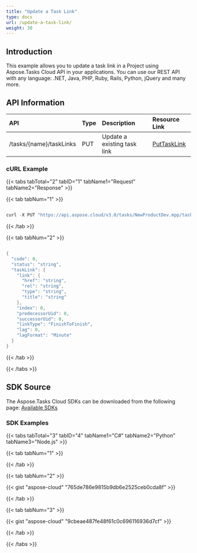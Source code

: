 ```yaml
---
title: "Update a Task Link"
type: docs
url: /update-a-task-link/
weight: 30
---
```


## **Introduction**
This example allows you to update a task link in a Project using Aspose.Tasks Cloud API in your applications. You can use our REST API with any language: .NET, Java, PHP, Ruby, Rails, Python, jQuery and many more.
## **API Information**

|**API**|**Type**|**Description**|**Resource Link**|
| :- | :- | :- | :- |
|/tasks/{name}/taskLinks|PUT|Update a existing task link|[PutTaskLink](https://apireference.aspose.cloud/tasks/#/TasksTaskLinks/PutTaskLink)|
### **cURL Example**
{{< tabs tabTotal="2" tabID="1" tabName1="Request" tabName2="Response" >}}

{{< tab tabNum="1" >}}

```java

curl -X PUT "https://api.aspose.cloud/v3.0/tasks/NewProductDev.mpp/taskLinks/0" -H "accept: application/json" -H "Content-Type: application/json" -H "x-aspose-client: Containerize.Swagger" -d "{ \"link\": { \"href\": \"string\", \"rel\": \"string\", \"type\": \"string\", \"title\": \"string\" }, \"index\": 1, \"predecessorUid\": 0, \"successorUid\": 0, \"linkType\": \"FinishToFinish\", \"lag\": 0, \"lagFormat\": \"Minute\"}"

```

{{< /tab >}}

{{< tab tabNum="2" >}}

```java

{
  "code": 0,
  "status": "string",
  "taskLink": {
    "link": {
      "href": "string",
      "rel": "string",
      "type": "string",
      "title": "string"
    },
    "index": 0,
    "predecessorUid": 0,
    "successorUid": 0,
    "linkType": "FinishToFinish",
    "lag": 0,
    "lagFormat": "Minute"
  }
}

```

{{< /tab >}}

{{< /tabs >}}
## **SDK Source**
The Aspose.Tasks Cloud SDKs can be downloaded from the following page: [Available SDKs](/available-sdks/)
### **SDK Examples**
{{< tabs tabTotal="3" tabID="4" tabName1="C#" tabName2="Python" tabName3="Node.js" >}}

{{< tab tabNum="1" >}}



{{< /tab >}}

{{< tab tabNum="2" >}}

{{< gist "aspose-cloud" "765de786e9815b9db6e2525ceb0cda8f" >}}

{{< /tab >}}

{{< tab tabNum="3" >}}

{{< gist "aspose-cloud" "9cbeae487fe48f61c0c696116936d7cf" >}}

{{< /tab >}}

{{< /tabs >}}
